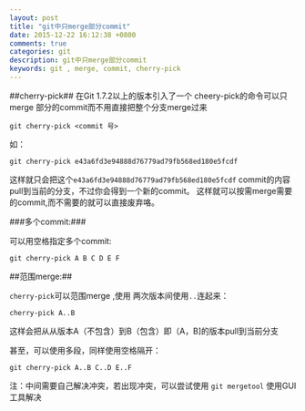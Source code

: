 ```yaml
---
layout: post
title: "git中只merge部分commit"
date: 2015-12-22 16:12:38 +0800
comments: true
categories: git 
description: git中只merge部分commit
keywords: git , merge, commit, cherry-pick
---
```


##cherry-pick##
在Git 1.7.2以上的版本引入了一个 cheery-pick的命令可以只merge 部分的commit而不用直接把整个分支merge过来

	git cherry-pick <commit 号>
   
如：

 	git cherry-pick e43a6fd3e94888d76779ad79fb568ed180e5fcdf

这样就只会把这个`e43a6fd3e94888d76779ad79fb568ed180e5fcdf` commit的内容pull到当前的分支，不过你会得到一个新的commit。
这样就可以按需merge需要的commit,而不需要的就可以直接废弃咯。

###多个commit:###

可以用空格指定多个commit:

	git cherry-pick A B C D E F


##范围merge:##

`cherry-pick`可以范围merge ,使用 两次版本间使用`..`连起来：

	cherry-pick A..B


这样会把从从版本A（不包含）到B（包含）即（A，B]的版本pull到当前分支

甚至，可以使用多段，同样使用空格隔开：

	git cherry-pick A..B C..D E..F



注：中间需要自己解决冲突，若出现冲突，可以尝试使用 `git mergetool` 使用GUI工具解决